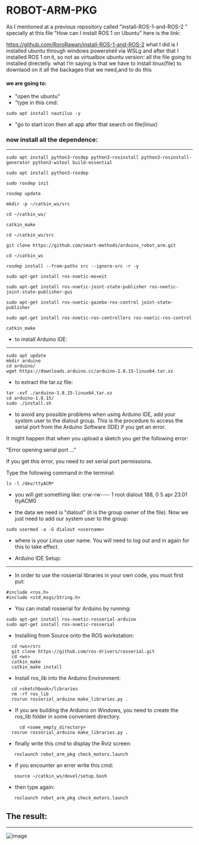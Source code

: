 # ROBOT-ARM-PKG

As I mentioned at a previous repository called "install-ROS-1-and-ROS-2 " specially at this file "How can I install ROS 1 on Ubuntu" here is the link:

https://github.com/RoroRawan/install-ROS-1-and-ROS-2 what I did is I installed ubuntu through windows powershell via WSLg and after that I installed ROS 1 on it, so not as virtualbox ubuntu version؛ all the file going to installed directelly. what I’m saying is that we have to install linux(file) to downlaod on it all the backages that we need,and to do this

#### we are going to:

* "open the ubuntu"
* "type in this cmd:
```
sudo apt install nautilus -y
```
* "go to start icon then all app after that search on file(linux)
###  now install all the dependence:
--------
```
sudo apt install python3-rosdep python3-rosinstall python3-rosinstall-generator python3-wstool build-essential

sudo apt install python3-rosdep

sudo rosdep init

rosdep update

mkdir -p ~/catkin_ws/src

cd ~/catkin_ws/

catkin_make

cd ~/catkin_ws/src

git clone https://github.com/smart-methods/arduino_robot_arm.git 

cd ~/catkin_ws
```
```
rosdep install --from-paths src --ignore-src -r -y

sudo apt-get install ros-noetic-moveit

sudo apt-get install ros-noetic-joint-state-publisher ros-noetic-joint-state-publisher-gui

sudo apt-get install ros-noetic-gazebo-ros-control joint-state-publisher

sudo apt-get install ros-noetic-ros-controllers ros-noetic-ros-control

catkin_make
```
* to install Arduino IDE:
--------------
```
sudo apt update
mkdir arduino
cd arduino/
wget https://downloads.arduino.cc/arduino-1.8.15-linux64.tar.xz
```
* to extract the tar.xz file:
```
tar -xvf ./arduino-1.8.15-linux64.tar.xz
cd arduino-1.8.15/
sudo ./install.sh
```
* to avoid any possible problems when using Arduino IDE, add your system user to the dialout group.
This is the procedure to access the serial port from the Arduino Software (IDE) if you get an error.

It might happen that when you upload a sketch you get the following error:

"Error opening serial port ..."

If you get this error, you need to set serial port permissions.

Type the following command in the terminal:
```
ls -l /dev/ttyACM*
```
   * you will get something like:
crw-rw---- 1 root dialout 188, 0 5 apr 23.01 ttyACM0

   * the data we need is "dialout" (it is the group owner of the file).
Now we just need to add our system user to the group:
```
sudo usermod -a -G dialout <username>
```
* where is your Linux user name. You will need to log out and in again for this to take effect.

* Arduino IDE Setup:
----------

* In order to use the rosserial libraries in your own code, you must first put:
```
#include <ros.h>
#include <std_msgs/String.h>
```
* You can install rosserial for Arduino by running:
```
sudo apt-get install ros-noetic-rosserial-arduino
sudo apt-get install ros-noetic-rosserial
```
* Installing from Source onto the ROS workstation:
```
  cd <ws>/src
  git clone https://github.com/ros-drivers/rosserial.git
  cd <ws>
  catkin_make
  catkin_make install
```
* Install ros_lib into the Arduino Environment:
```
  cd <sketchbook>/libraries
  rm -rf ros_lib
  rosrun rosserial_arduino make_libraries.py .
```
* If you are building the Arduino on Windows, you need to create the ros_lib folder in some convenient directory.
```
     cd <some_empty_directory>
  rosrun rosserial_arduino make_libraries.py .
 ```
* finally write this cmd to display the Rviz screen:
```
   roslaunch robot_arm_pkg check_motors.launch
```
* if you encounter an errer write this cmd:
```
   source ~/catkin_ws/devel/setup.bash
```
* then type again:
```
   roslaunch robot_arm_pkg check_motors.launch
   ```
## The result:
---------

![image](https://user-images.githubusercontent.com/103388162/184478823-a22db3e6-ff0a-4eea-ab53-eaf43b3f28ae.png)
